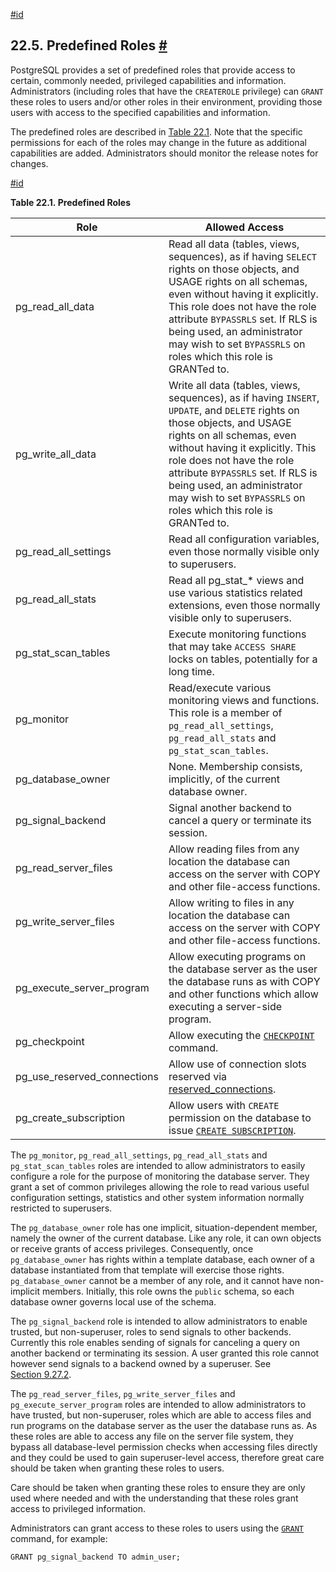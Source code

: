 [#id](#PREDEFINED-ROLES)

## 22.5. Predefined Roles [#](#PREDEFINED-ROLES)



PostgreSQL provides a set of predefined roles that provide access to certain, commonly needed, privileged capabilities and information. Administrators (including roles that have the `CREATEROLE` privilege) can `GRANT` these roles to users and/or other roles in their environment, providing those users with access to the specified capabilities and information.

The predefined roles are described in [Table 22.1](predefined-roles#PREDEFINED-ROLES-TABLE). Note that the specific permissions for each of the roles may change in the future as additional capabilities are added. Administrators should monitor the release notes for changes.

[#id](#PREDEFINED-ROLES-TABLE)

**Table 22.1. Predefined Roles**

| Role                           | Allowed Access                                                                                                                                                                                                                                                                                                                                               |
| ------------------------------ | ------------------------------------------------------------------------------------------------------------------------------------------------------------------------------------------------------------------------------------------------------------------------------------------------------------------------------------------------------------ |
| pg\_read\_all\_data            | Read all data (tables, views, sequences), as if having `SELECT` rights on those objects, and USAGE rights on all schemas, even without having it explicitly. This role does not have the role attribute `BYPASSRLS` set. If RLS is being used, an administrator may wish to set `BYPASSRLS` on roles which this role is GRANTed to.                          |
| pg\_write\_all\_data           | Write all data (tables, views, sequences), as if having `INSERT`, `UPDATE`, and `DELETE` rights on those objects, and USAGE rights on all schemas, even without having it explicitly. This role does not have the role attribute `BYPASSRLS` set. If RLS is being used, an administrator may wish to set `BYPASSRLS` on roles which this role is GRANTed to. |
| pg\_read\_all\_settings        | Read all configuration variables, even those normally visible only to superusers.                                                                                                                                                                                                                                                                            |
| pg\_read\_all\_stats           | Read all pg\_stat\_\* views and use various statistics related extensions, even those normally visible only to superusers.                                                                                                                                                                                                                                   |
| pg\_stat\_scan\_tables         | Execute monitoring functions that may take `ACCESS SHARE` locks on tables, potentially for a long time.                                                                                                                                                                                                                                                      |
| pg\_monitor                    | Read/execute various monitoring views and functions. This role is a member of `pg_read_all_settings`, `pg_read_all_stats` and `pg_stat_scan_tables`.                                                                                                                                                                                                         |
| pg\_database\_owner            | None. Membership consists, implicitly, of the current database owner.                                                                                                                                                                                                                                                                                        |
| pg\_signal\_backend            | Signal another backend to cancel a query or terminate its session.                                                                                                                                                                                                                                                                                           |
| pg\_read\_server\_files        | Allow reading files from any location the database can access on the server with COPY and other file-access functions.                                                                                                                                                                                                                                       |
| pg\_write\_server\_files       | Allow writing to files in any location the database can access on the server with COPY and other file-access functions.                                                                                                                                                                                                                                      |
| pg\_execute\_server\_program   | Allow executing programs on the database server as the user the database runs as with COPY and other functions which allow executing a server-side program.                                                                                                                                                                                                  |
| pg\_checkpoint                 | Allow executing the [`CHECKPOINT`](sql-checkpoint) command.                                                                                                                                                                                                                                                                                             |
| pg\_use\_reserved\_connections | Allow use of connection slots reserved via [reserved\_connections](runtime-config-connection#GUC-RESERVED-CONNECTIONS).                                                                                                                                                                                                                                 |
| pg\_create\_subscription       | Allow users with `CREATE` permission on the database to issue [`CREATE SUBSCRIPTION`](sql-createsubscription).                                                                                                                                                                                                                                          |


The `pg_monitor`, `pg_read_all_settings`, `pg_read_all_stats` and `pg_stat_scan_tables` roles are intended to allow administrators to easily configure a role for the purpose of monitoring the database server. They grant a set of common privileges allowing the role to read various useful configuration settings, statistics and other system information normally restricted to superusers.

The `pg_database_owner` role has one implicit, situation-dependent member, namely the owner of the current database. Like any role, it can own objects or receive grants of access privileges. Consequently, once `pg_database_owner` has rights within a template database, each owner of a database instantiated from that template will exercise those rights. `pg_database_owner` cannot be a member of any role, and it cannot have non-implicit members. Initially, this role owns the `public` schema, so each database owner governs local use of the schema.

The `pg_signal_backend` role is intended to allow administrators to enable trusted, but non-superuser, roles to send signals to other backends. Currently this role enables sending of signals for canceling a query on another backend or terminating its session. A user granted this role cannot however send signals to a backend owned by a superuser. See [Section 9.27.2](functions-admin#FUNCTIONS-ADMIN-SIGNAL).

The `pg_read_server_files`, `pg_write_server_files` and `pg_execute_server_program` roles are intended to allow administrators to have trusted, but non-superuser, roles which are able to access files and run programs on the database server as the user the database runs as. As these roles are able to access any file on the server file system, they bypass all database-level permission checks when accessing files directly and they could be used to gain superuser-level access, therefore great care should be taken when granting these roles to users.

Care should be taken when granting these roles to ensure they are only used where needed and with the understanding that these roles grant access to privileged information.

Administrators can grant access to these roles to users using the [`GRANT`](sql-grant) command, for example:

```
GRANT pg_signal_backend TO admin_user;
```